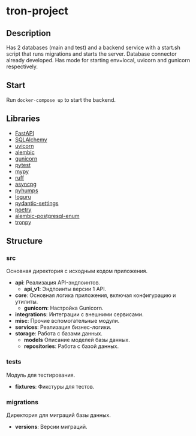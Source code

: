 # tron-project



## Description
Has 2 databases (main and test) and a backend service with a start.sh script that runs migrations and starts the server.
Database connector already developed.
Has mode for starting env=local, uvicorn and gunicorn respectively.

## Start
Run `docker-compose up` to start the backend.

## Libraries
- [FastAPI](https://fastapi.tiangolo.com/)
- [SQLAlchemy](https://docs.sqlalchemy.org/en/20/)
- [uvicorn](https://www.starlette.io/)
- [alembic](https://alembic.sqlalchemy.org/en/latest/)
- [gunicorn](https://docs.gunicorn.org/en/latest/index.html)
- [pytest](https://docs.pytest.org/en/latest/)
- [mypy](https://mypy.readthedocs.io/en/stable/index.html)
- [ruff](https://beta.ruff.rs/docs/)
- [asyncpg](https://github.com/MagicStack/asyncpg)
- [pyhumps](https://pyhumps.readthedocs.io/en/latest/)
- [loguru](https://loguru.readthedocs.io/en/stable/)
- [pydantic-settings](https://github.com/pydantic/pydantic-settings)
- [poetry](https://python-poetry.org/)
- [alembic-postgresql-enum](https://pypi.org/project/alembic-postgresql-enum/)
- [tronpy](https://pypi.org/project/tronpy/)

## Structure

### src
Основная директория с исходным кодом приложения.
- **api**: Реализация API-эндпоинтов.
  - **api_v1**: Эндпоинты версии 1 API.
- **core**: Основная логика приложения, включая конфигурацию и утилиты.
  - **gunicorn**: Настройка Gunicorn.
- **integrations**: Интеграции с внешними сервисами.
- **misc**: Прочие вспомогательные модули.
- **services**: Реализация бизнес-логики.
- **storage**: Работа с базами данных.
  - **models** Описание моделей базы данных.
  - **repositories**: Работа с базой данных.

### tests
Модуль для тестирования.
- **fixtures**: Фикстуры для тестов.

### migrations
Директория для миграций базы данных.
- **versions**: Версии миграций.